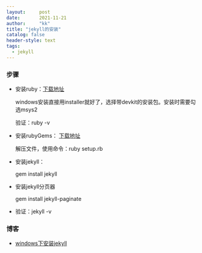 ```yaml
---
layout:     post
date:       2021-11-21
author:     "kk"
title: "jekyll的安装"
catalog: false
header-style: text
tags:
  - jekyll
---
```


### 步骤

- 安装ruby：[下载地址](https://rubygems.org/pages/download)

  windows安装直接用installer就好了，选择带devkit的安装包。安装时需要勾选msys2

  验证：ruby -v

- 安装rubyGems： [下载地址]( https://rubygems.org/pages/download)

  解压文件，使用命令：ruby setup.rb

- 安装jekyll：

  gem install jekyll

- 安装jekyll分页器

  gem install jekyll-paginate

- 验证：jekyll -v

  

### 博客

- [windows下安装jekyll](https://www.cnblogs.com/mingyue5826/p/11533978.html)

